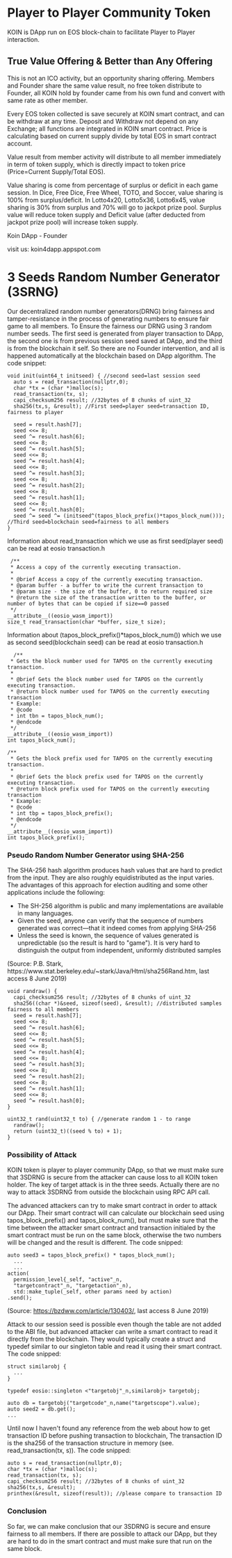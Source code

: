 <h1>Player to Player Community Token</h1>
KOIN is DApp run on EOS block-chain to facilitate Player to Player interaction.

<h2>True Value Offering & Better than Any Offering</h2>
This is not an ICO activity, but an opportunity sharing offering. Members and Founder share the same value result, no free token distribute to Founder, all KOIN hold by founder came from his own fund and convert with same rate as other member.

Every EOS token collected is save securely at KOIN smart contract, and can be withdraw at any time. Deposit and Withdraw not depend on any Exchange; all functions are integrated in KOIN smart contract. Price is calculating based on current supply divide by total EOS in smart contract account.

Value result from member activity will distribute to all member immediately in term of token supply, which is directly impact to token price (Price=Current Supply/Total EOS).

Value sharing is come from percentage of surplus or deficit in each game session. In Dice, Free Dice, Free Wheel, TOTO, and Soccer, value sharing is 100% from surplus/deficit. In Lotto4x20, Lotto5x36, Lotto6x45, value sharing is 30% from surplus and 70% will go to jackpot prize pool. Surplus value will reduce token supply and Deficit value (after deducted from jackpot prize pool) will increase token supply.

Koin DApp   -   Founder

visit us: koin4dapp.appspot.com

<h1>3 Seeds Random Number Generator (3SRNG)</h1>
Our decentralized random number generators(DRNG) bring fairness and tamper-resistance in the process of generating numbers to ensure fair game to all members. To Ensure the fairness our DRNG using 3 random number seeds. The first seed is generated from player transaction to DApp, the second one is from previous session seed saved at DApp, and the third is from the blockchain it self. So there are no Founder intervention, and all is happened automatically at the blockchain based on DApp algorithm. The code snippet:

```
void init(uint64_t initseed) { //second seed=last session seed
  auto s = read_transaction(nullptr,0);
  char *tx = (char *)malloc(s);
  read_transaction(tx, s);
  capi_checksum256 result; //32bytes of 8 chunks of uint_32
  sha256(tx,s, &result); //First seed=player seed=transaction ID, fairness to player

  seed = result.hash[7];
  seed <<= 8;
  seed ^= result.hash[6];
  seed <<= 8;
  seed ^= result.hash[5];
  seed <<= 8;
  seed ^= result.hash[4];
  seed <<= 8;
  seed ^= result.hash[3];
  seed <<= 8;
  seed ^= result.hash[2];
  seed <<= 8;
  seed ^= result.hash[1];
  seed <<= 8;
  seed ^= result.hash[0];
  seed ^= seed ^= (initseed^(tapos_block_prefix()*tapos_block_num())); //Third seed=blockchain seed=fairness to all members
}
```

Information about read_transaction which we use as first seed(player seed) can be read at eosio transaction.h

```
 /**
 * Access a copy of the currently executing transaction.
 *
 * @brief Access a copy of the currently executing transaction.
 * @param buffer - a buffer to write the current transaction to
 * @param size - the size of the buffer, 0 to return required size
 * @return the size of the transaction written to the buffer, or number of bytes that can be copied if size==0 passed
 */
__attribute__((eosio_wasm_import))
size_t read_transaction(char *buffer, size_t size);
```

Information about (tapos_block_prefix()*tapos_block_num()) which we use as second seed(blockchain seed) can be read at eosio transaction.h

```
  /**
 * Gets the block number used for TAPOS on the currently executing transaction.
 *
 * @brief Gets the block number used for TAPOS on the currently executing transaction.
 * @return block number used for TAPOS on the currently executing transaction
 * Example:
 * @code
 * int tbn = tapos_block_num();
 * @endcode
 */
__attribute__((eosio_wasm_import))
int tapos_block_num();

/**
 * Gets the block prefix used for TAPOS on the currently executing transaction.
 *
 * @brief Gets the block prefix used for TAPOS on the currently executing transaction.
 * @return block prefix used for TAPOS on the currently executing transaction
 * Example:
 * @code
 * int tbp = tapos_block_prefix();
 * @endcode
 */
__attribute__((eosio_wasm_import))
int tapos_block_prefix();
```
<h3>Pseudo Random Number Generator using SHA-256</h3>
The SHA-256 hash algorithm produces hash values that are hard to predict from the input. They are also roughly equidistributed as the input varies. The advantages of this approach for election auditing and some other applications include the following:
<ul>
<li>The SH-256 algorithm is public and many implementations are available in many languages.</li>
<li>Given the seed, anyone can verify that the sequence of numbers generated was correct—that it indeed comes from applying SHA-256</li>
<li>Unless the seed is known, the sequence of values generated is unpredictable (so the result is hard to "game"). It is very hard to distinguish the output from independent, uniformly distributed samples</li>
</ul>  
(Source: P.B. Stark, https://www.stat.berkeley.edu/~stark/Java/Html/sha256Rand.htm, last access 8 June 2019)

```
void randraw() { 
  capi_checksum256 result; //32bytes of 8 chunks of uint_32
  sha256((char *)&seed, sizeof(seed), &result); //distributed samples fairness to all members
  seed = result.hash[7];
  seed <<= 8;
  seed ^= result.hash[6];
  seed <<= 8;
  seed ^= result.hash[5];
  seed <<= 8;
  seed ^= result.hash[4];
  seed <<= 8;
  seed ^= result.hash[3];
  seed <<= 8;
  seed ^= result.hash[2];
  seed <<= 8;
  seed ^= result.hash[1];
  seed <<= 8;
  seed ^= result.hash[0];       
}
    
uint32_t rand(uint32_t to) { //generate random 1 - to range
  randraw();
  return (uint32_t)((seed % to) + 1);
}
```

<h3>Possibility of Attack</h3>
KOIN token is player to player community DApp, so that we must make sure that 3SDRNG is secure from the attacker can cause loss to all KOIN token holder. The key of target attack is in the three seeds. Actually there are no way to attack 3SDRNG from outside the blockchain using RPC API call.

The advanced attackers can try to make smart contract in order to attack our DApp. Their smart contract will can calculate our blockchain seed using tapos_block_prefix() and tapos_block_num(), but must make sure that the time between the attacker smart contract and transaction initialed by the smart contract must be run on the same block, otherwise the two numbers will be changed and the result is different. The code snipped:

```
auto seed3 = tapos_block_prefix() * tapos_block_num();
  ...
  ...
action(
  permission_level{_self, "active"_n,
  "targetcontract"_n, "targetaction"_n),
  std::make_tuple(_self, other params need by action)
.send(); 
```

(Source: https://bzdww.com/article/130403/, last access 8 June 2019)

Attack to our session seed is possible even though the table are not added to the ABI file, but advanced attacker can write a smart contract to read it directly from the blockchain. They would typically create a struct and typedef similar to our singleton table and read it using their smart contract. The code snipped:

```
struct similarobj {
  ...
}

typedef eosio::singleton <"targetobj"_n,similarobj> targetobj;

auto db = targetobj("targetcode"_n,name("targetscope").value);
auto seed2 = db.get();
...
```

Until now I haven't found any reference from the web about how to get transaction ID before pushing transaction to blockchain, The transaction ID is the sha256 of the transaction structure in memory (see. read_transaction(tx, s)). The code snipped:

```
auto s = read_transaction(nullptr,0);
char *tx = (char *)malloc(s);
read_transaction(tx, s);
capi_checksum256 result; //32bytes of 8 chunks of uint_32
sha256(tx,s, &result);
printhex(&result, sizeof(result)); //please compare to transaction ID
```
  
<h3>Conclusion</h3>
So far, we can make conclusion that our 3SDRNG is secure and ensure fairness to all members. If there are possible to attack our DApp, but they are hard to do in the smart contract and must make sure that run on the same block.
